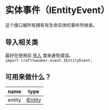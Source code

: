 # 实体事件（IEntityEvent）

这个接口被所有拥有有生命实体的事件所继承。

## 导入相关类
最好在使用前 [导入](/AdvancedFunctions/Import) 类来避免错误。   
`import crafttweaker.event.IEntityEvent;`

## 可用来做什么？

| name             | type                                 |
|------------------|--------------------------------------|
| entity           | [IEntity](/Vanilla/Entities/IEntity) |
